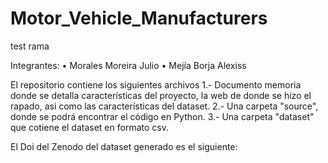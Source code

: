 # Motor_Vehicle_Manufacturers
test rama

Integrantes:
•	Morales Moreira Julio
•	Mejía Borja Alexiss

El repositorio contiene los siguientes archivos
 1.- Documento memoria donde se detalla  características del proyecto, la web de donde se hizo el rapado, asi como las características del dataset.
 2.- Una carpeta "source", donde se podrá encontrar el código en Python.
 3.- Una carpeta "dataset" que cotiene el dataset en formato csv.

El Doi del Zenodo del dataset generado es el siguiente:

